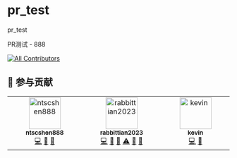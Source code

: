 # pr_test

pr_test

PR测试 - 888

<!-- ALL-CONTRIBUTORS-BADGE:START - Do not remove or modify this section -->
[![All Contributors](https://img.shields.io/badge/all_contributors-11-orange.svg?style=flat-square)](#contributors-)
<!-- ALL-CONTRIBUTORS-BADGE:END -->

## 🤝 参与贡献

<!-- ALL-CONTRIBUTORS-LIST:START - Do not remove or modify this section -->
<!-- prettier-ignore-start -->
<!-- markdownlint-disable -->
<table>
  <tbody>
    <tr>
      <td align="center" valign="top" width="14.28%"><a href="https://github.com/ntscshen888"><img src="https://avatars.githubusercontent.com/u/169418666?v=4?s=72" width="72px;" alt="ntscshen888"/><br /><sub><b>ntscshen888</b></sub></a><br /><a href="https://github.com/rabbittian2023/pr_test/commits?author=ntscshen888" title="Code">💻</a> <a href="https://github.com/rabbittian2023/pr_test/issues?q=author%3Antscshen888" title="Bug reports">🐛</a> <a href="https://github.com/rabbittian2023/pr_test/commits?author=ntscshen888" title="Documentation">📖</a></td>
      <td align="center" valign="top" width="14.28%"><a href="https://github.com/rabbittian2023"><img src="https://avatars.githubusercontent.com/u/169418877?v=4?s=72" width="72px;" alt="rabbittian2023"/><br /><sub><b>rabbittian2023</b></sub></a><br /><a href="https://github.com/rabbittian2023/pr_test/commits?author=rabbittian2023" title="Code">💻</a> <a href="https://github.com/rabbittian2023/pr_test/commits?author=rabbittian2023" title="Documentation">📖</a> <a href="#tool-rabbittian2023" title="Tools">🔧</a> <a href="https://github.com/rabbittian2023/pr_test/commits?author=rabbittian2023" title="Tests">⚠️</a> <a href="#question-rabbittian2023" title="Answering Questions">💬</a> <a href="#ideas-rabbittian2023" title="Ideas, Planning, & Feedback">🤔</a></td>
      <td align="center" valign="top" width="14.28%"><a href="https://blog.slashspaces.com/"><img src="https://avatars.githubusercontent.com/u/143698843?v=4?s=72" width="72px;" alt="kevin"/><br /><sub><b>kevin</b></sub></a><br /><a href="https://github.com/rabbittian2023/pr_test/commits?author=d3george" title="Code">💻</a> <a href="https://github.com/rabbittian2023/pr_test/issues?q=author%3Ad3george" title="Bug reports">🐛</a></td>
    </tr>
  </tbody>
</table>

<!-- markdownlint-restore -->
<!-- prettier-ignore-end -->

<!-- ALL-CONTRIBUTORS-LIST:END -->
